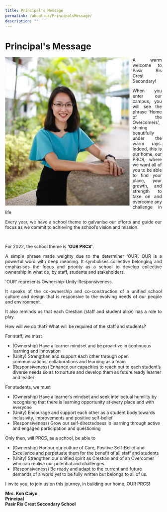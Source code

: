 ```yaml
---
title: Principal's Message
permalink: /about-us/PrincipalsMessage/
description: ""
---
```

<h1>Principal's Message</h1>
<div>
<div style="float: left">
<img src="/images/Principal_PRCS.jpeg" alt="Principal_PRCS.jpeg" style="width:400px; margin-right:10px;">
</div><div>

<p align="justify">A warm welcome to Pasir Ris Crest Secondary!</p>
<p align="justify">When you enter our campus, you will see the phrase &lsquo;Home of the Overcomers&rsquo;, shining beautifully under the warm rays. Indeed, this is our home, our PRCS, where we want all of you to be able to find your place, your growth, and strength to take on and overcome any challenge in life</p>
<p align="justify">Every year, we have a school theme to galvanise our efforts and guide our focus as we commit to achieving the school&rsquo;s vision and mission.</p><br/>
<p align="justify">For 2022, the school theme is&nbsp;<strong>'OUR PRCS'</strong>.</p>
<p align="justify">A simple phrase made weighty due to the determiner &lsquo;OUR&rsquo;. OUR is a powerful word with deep meaning. It symbolises collective belonging and emphasises the focus and priority as a school to develop collective ownership in what do, by staff, students and stakeholders.&nbsp;</p>
<p align="justify">'OUR' represents Ownership-Unity-Responsiveness.</p>
<p align="justify">It speaks of the co-ownership and co-construction of a unified school culture and design that is responsive to the evolving needs of our people and environment.</p>
<p align="justify">It also reminds us that each Crestian (staff and student alike) has a role to play.</p>
<p align="justify">How will we do that? What will be required of the staff and students?</p>
<p align="justify">For staff, we must</p>
<ul>
<li>(Ownership) Have a learner mindset and be proactive in continuous learning and innovation</li>
<li>(Unity) Strengthen and support each other through open communications, collaborations and learning as a team</li>
<li>(Responsiveness) Enhance our capacities to reach out to each student&rsquo;s diverse needs so as to nurture and develop them as future ready learner and leader</li>
</ul>
<p align="justify">For students, we must</p>
<ul>
<li>(Ownership) Have a learner&rsquo;s mindset and seek intellectual humility by recognising that there is learning opportunity at every place and with everyone</li>
<li>(Unity) Encourage and support each other as a student body towards inclusivity, improvements and positive self-belief</li>
<li>(Responsiveness) Grow our self-directedness in learning through active and engaged participation and questioning</li>
</ul>
<p align="justify">Only then, will PRCS, as a school, be able to</p>
<ul>
<li>(Ownership) Honour our culture of Care, Positive Self-Belief and Excellence and perpetuate them for the benefit of all staff and students</li>
<li>(Unity) Strengthen our unified spirit as Crestian and of an Overcomer who can realise our potential and challenges</li>
<li>(Responsiveness) Be ready and adapt to the current and future demands of a world yet to be fully written but belongs to all of us.</li>
</ul>
<p align="justify">I invite you, to join us on this journey, in building our home, OUR PRCS!</p>
<p><strong>Mrs. Koh Caiyu<br/>
Principal<br/>
Pasir Ris Crest Secondary School</strong></p>
